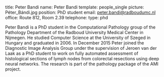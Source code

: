 title: Peter Bandi
name: Peter Bandi
template: people_single
picture: Péter_Bándi.jpg
position: PhD student
email: peter.bandi@radboudumc.nl
office: Route 812, Room 2.39
telephone:
type: phd

Peter Bandi is a PhD student in the Computational Pathology group of the Pathology Department of the Radboud University Medical Center in Nijmegen. He studied Computer Science at the University of Szeged in Hungary and graduated in 2006. In December 2015 Peter joined the Diagnostic Image Analysis Group under the supervision of Jeroen van der Laak as a PhD student to work on fully automated assessment of histological sections of lymph nodes from colorectal resections using deep neural networks. The research is part of the pathology package of the AMI project.
